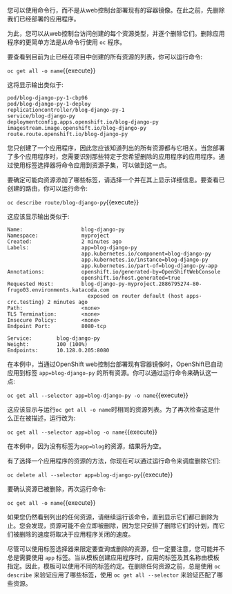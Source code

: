 您可以使用命令行，而不是从web控制台部署现有的容器镜像。在此之前，先删除我们已经部署的应用程序。

为此，您可以从web控制台访问创建的每个资源类型，并逐个删除它们。删除应用程序的更简单方法是从命令行使用 `oc` 程序。

要查看到目前为止已经在项目中创建的所有资源的列表，你可以运行命令:

`oc get all -o name`{{execute}}

这将显示输出类似于:

```
pod/blog-django-py-1-cbp96
pod/blog-django-py-1-deploy
replicationcontroller/blog-django-py-1
service/blog-django-py
deploymentconfig.apps.openshift.io/blog-django-py
imagestream.image.openshift.io/blog-django-py
route.route.openshift.io/blog-django-py
```

您只创建了一个应用程序，因此您应该知道列出的所有资源都与它相关。当您部署了多个应用程序时，您需要识别那些特定于您希望删除的应用程序的应用程序。通过使用标签选择器将命令应用到资源子集，可以做到这一点。

要确定可能向资源添加了哪些标签，请选择一个并在其上显示详细信息。要查看已创建的路由，你可以运行命令:

`oc describe route/blog-django-py`{{execute}}

这应该显示输出类似于:

```
Name:                   blog-django-py
Namespace:              myproject
Created:                2 minutes ago
Labels:                 app=blog-django-py
                        app.kubernetes.io/component=blog-django-py
                        app.kubernetes.io/instance=blog-django-py
                        app.kubernetes.io/part-of=blog-django-py-app
Annotations:            openshift.io/generated-by=OpenShiftWebConsole
                        openshift.io/host.generated=true
Requested Host:         blog-django-py-myproject.2886795274-80-frugo03.environments.katacoda.com
                          exposed on router default (host apps-crc.testing) 2 minutes ago
Path:                   <none>
TLS Termination:        <none>
Insecure Policy:        <none>
Endpoint Port:          8080-tcp

Service:        blog-django-py
Weight:         100 (100%)
Endpoints:      10.128.0.205:8080
```

在本例中，当通过OpenShift web控制台部署现有容器镜像时，OpenShift已自动应用到标签 `app=blog-django-py` 的所有资源。你可以通过运行命令来确认这一点:

`oc get all --selector app=blog-django-py -o name`{{execute}}

这应该显示与运行`oc get all -o name`时相同的资源列表。为了再次检查这是什么正在被描述，运行改为:

`oc get all --selector app=blog -o name`{{execute}}

在本例中，因为没有标签为`app=blog`的资源，结果将为空。

有了选择一个应用程序的资源的方法，你现在可以通过运行命令来调度删除它们:

`oc delete all --selector app=blog-django-py`{{execute}}

要确认资源已被删除，再次运行命令:

`oc get all -o name`{{execute}}

如果您仍然看到列出的任何资源，请继续运行该命令，直到显示它们都已删除为止。您会发现，资源可能不会立即被删除，因为您只安排了删除它们的计划，而它们被删除的速度将取决于应用程序关闭的速度。

尽管可以使用标签选择器来限定要查询或删除的资源，但一定要注意，您可能并不总是需要使用 `app` 标签。当从模板创建应用程序时，应用的标签及其名称由模板指定。因此，模板可以使用不同的标签约定。在删除任何资源之前，总是使用 `oc describe` 来验证应用了哪些标签，使用 `oc get all --selector` 来验证匹配了哪些资源。